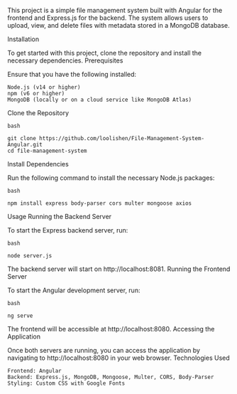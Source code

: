 This project is a simple file management system built with Angular for the frontend and Express.js for the backend. The system allows users to upload, view, and delete files with metadata stored in a MongoDB database.

Installation

To get started with this project, clone the repository and install the necessary dependencies.
Prerequisites

Ensure that you have the following installed:

    Node.js (v14 or higher)
    npm (v6 or higher)
    MongoDB (locally or on a cloud service like MongoDB Atlas)

Clone the Repository

    bash

    git clone https://github.com/loolishen/File-Management-System-Angular.git
    cd file-management-system

Install Dependencies

Run the following command to install the necessary Node.js packages:

    bash

    npm install express body-parser cors multer mongoose axios

Usage
Running the Backend Server

To start the Express backend server, run:

    bash
    
    node server.js

The backend server will start on http://localhost:8081.
Running the Frontend Server

To start the Angular development server, run:

    bash
    
    ng serve

The frontend will be accessible at http://localhost:8080.
Accessing the Application

Once both servers are running, you can access the application by navigating to http://localhost:8080 in your web browser.
Technologies Used

    Frontend: Angular
    Backend: Express.js, MongoDB, Mongoose, Multer, CORS, Body-Parser
    Styling: Custom CSS with Google Fonts
